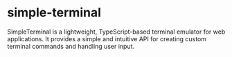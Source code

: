 # simple-terminal
SimpleTerminal is a lightweight, TypeScript-based terminal emulator for web applications. It provides a simple and intuitive API for creating custom terminal commands and handling user input.
